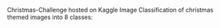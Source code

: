 Christmas-Challenge hosted on Kaggle
Image Classification of christmas themed images into 8 classes:
